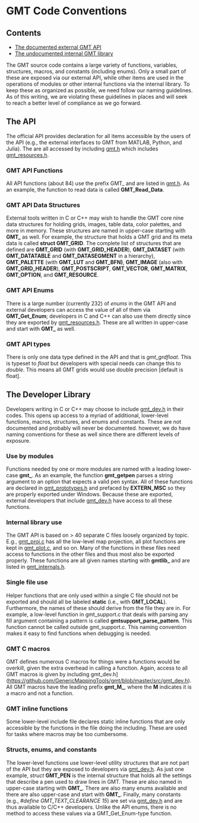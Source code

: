 # GMT Code Conventions

## Contents

* [The documented external GMT API](#the-api)
* [The undocumented internal GMT library](#the-Developer-library)

The GMT source code contains a large variety of functions, variables,
structures, macros, and constants (including enums).  Only a small
part of these are exposed via our external API, while other items are used
in the operations of modules or other internal functions via the internal
library.  To keep these as organized as possible, we need follow our naming
guidelines.  As of this writing, we are violating these guidelines in places
and will seek to reach a better level of compliance as we go forward.

## The API

The official API provides declaration for all items accessible by
the users of the API (e.g., the external interfaces to GMT from
MATLAB, Python, and Julia). The are all accessed by including
[gmt.h](https://github.com/GenericMappingTools/gmt/blob/master/src/gmt.h)
which includes [gmt_resources.h](https://github.com/GenericMappingTools/gmt/blob/master/src/gmt_resources.h).

### GMT API Functions

All API functions (about 84) use the prefix GMT_ and are listed in [gmt.h](https://github.com/GenericMappingTools/gmt/blob/master/src/gmt.h).
As an example, the function to read data is called **GMT_Read_Data**.


### GMT API Data Structures

External tools written in C or C++ may wish to handle the GMT core nine
data structures for holding grids, images, table data, color palettes,
and more in memory.  These structures are named in upper-case starting
with **GMT_** as well.  For example, the structure that holds a GMT grid
and its meta data is called **struct GMT_GRID**. The complete list of structures that
are defined are **GMT_GRID** (with **GMT_GRID_HEADER**), **GMT_DATASET** (with **GMT_DATATABLE** and
**GMT_DATASEGMENT** in a hierarchy), **GMT_PALETTE** (with **GMT_LUT** and **GMT_BFN)**,
**GMT_IMAGE** (also with **GMT_GRID_HEADER**), **GMT_POSTSCRIPT**, **GMT_VECTOR**, **GMT_MATRIX**,
**GMT_OPTION**, and **GMT_RESOURCE**.

### GMT API Enums

There is a large number (currently 232) of *enums* in the GMT API and external
developers can access the value of all of them via **GMT_Get_Enum**; developers
in C and C++ can also use them directly since they are exported by [gmt_resources.h](https://github.com/GenericMappingTools/gmt/blob/master/src/gmt_resources.h).
These are all written in upper-case and start with **GMT_** as well.

### GMT API types

There is only one data type defined in the API and that is *gmt_grdfloat*.  This
is typeset to *float* but developers with special needs can change this to *double*.
This means all GMT grids would use double precision [default is float].

## The Developer Library

Developers writing in C or C++ may choose to include [gmt_dev.h](https://github.com/GenericMappingTools/gmt/blob/master/src/gmt_dev.h)
in their codes. This opens up access to a myriad of additional, lower-level functions,
macros, structures, and enums and constants.  These are not documented and
probably will never be documented.  however, we do have naming conventions
for these as well since there are different levels of exposure.

### Use by modules

Functions needed by one or more modules are named with a leading lower-case
**gmt_**.  As an example, the function **gmt_getpen** parses a string argument to an
option that expects a valid pen syntax.  All of these functions are declared
in [gmt_prototypes.h](https://github.com/GenericMappingTools/gmt/blob/master/src/gmt_prototypes.h)
and prefaced by **EXTERN_MSC** so they are properly exported
under Windows.  Because these are exported, external developers that include
[gmt_dev.h](https://github.com/GenericMappingTools/gmt/blob/master/src/gmt_dev.h)
have access to all these functions.

### Internal library use

The GMT API is based on > 40 separate C files loosely organized by topic.
E.g., [gmt_proj.c](https://github.com/GenericMappingTools/gmt/blob/master/src/gmt_proj.c)
has all the low-level map projection, all plot functions are kept in
[gmt_plot.c](https://github.com/GenericMappingTools/gmt/blob/master/src/gmt_plot.c), and so on.
Many of the functions in these files need
access to functions in the other files and thus most also be exported properly.
These functions are all given names starting with **gmtlib_** and are listed
in [gmt_internals.h](https://github.com/GenericMappingTools/gmt/blob/master/src/gmt_internals.h).

### Single file use

Helper functions that are only used within a single C file should not be
exported and should all be labeled **static** (i.e., with **GMT_LOCAL**).  Furthermore,
the names of these should derive from the file they are in.  For example,
a low-level function in gmt_support.c that deals with parsing any fill
argument containing a pattern is called **gmtsupport_parse_pattern**.  This
function cannot be called outside gmt_support.c.  This naming convention makes
it easy to find functions when debugging is needed.

### GMT C macros

GMT defines numerous C macros for things were a functions would be overkill, given
the extra overhead in calling a function.  Again, access to all GMT macros is given by
including gmt_dev.h](https://github.com/GenericMappingTools/gmt/blob/master/src/gmt_dev.h).
All GMT macros have the leading prefix **gmt_M_**, where the **M** indicates it is a macro
and not a function.

### GMT inline functions

Some lower-level include file declares static inline functions that are only accessible
by the functions in the file doing the including. These are used for tasks where macros
may be too cumbersome.

### Structs, enums, and constants

The lower-level functions use lower-level utility structures that are not
part of the API but they are exposed to developers via [gmt_dev.h](https://github.com/GenericMappingTools/gmt/blob/master/src/gmt_dev.h).
As just one example, *struct* **GMT_PEN** is the internal structure that holds all the
settings that describe a pen used to draw lines in GMT.  These are also
named in upper-case starting with **GMT_**.  There are also many enums available
and there are also upper-case and start with **GMT_**.  Finally, many constants
(e.g., *#define GMT_TEXT_CLEARANCE 15*) are set via [gmt_dev.h](https://github.com/GenericMappingTools/gmt/blob/master/src/gmt_dev.h)
and are thus available to C/C++ developers.  Unlike the API enums, there is no method
to access these values via a GMT_Get_Enum-type function.
